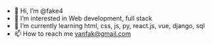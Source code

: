 - 👋 Hi, I’m @fake4
- 👀 I’m interested in Web development, full stack
- 🌱 I’m currently learning html, css, js, py, react.js, vue, django, sql
- 📫 How to reach me vanfak@gmail.com

<!---
fake4/fake4 is a ✨ special ✨ repository because its `README.md` (this file) appears on your GitHub profile.
You can click the Preview link to take a look at your changes.
--->
